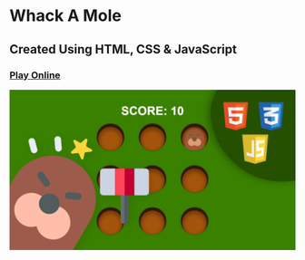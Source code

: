 # Whack A Mole
## Created Using HTML, CSS & JavaScript


### [Play Online](https://whack-a-mole-1.netlify.app//)

![game preview](assets/preview.png)

